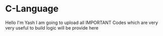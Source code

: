 # C-Language
Hello I'm Yash I am going to upload all IMPORTANT Codes which are very very useful to build logic will be provide here
